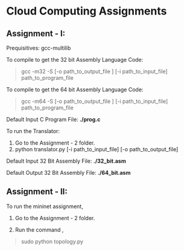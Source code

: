 # Cloud Computing Assignments 

## Assignment - I:

Prequisitives:
gcc-multilib

To compile to get the 32 bit Assembly Language Code:
> gcc -m32 -S [-o path_to_output_file ] [-i path_to_input_file] path_to_program_file

To compile to get the 64 bit Assembly Language Code:
> gcc -m64 -S [-o path_to_output_file ] [-i path_to_input_file] path_to_program_file

Default Input C Program File: **./prog.c**

To run the Translator:
1. Go to the Assignment - 2 folder.
2. python translator.py [-i path_to_input_file] [-o path_to_output_file] 

Default Input 32 Bit Assembly File: **./32_bit.asm**

Default Output 32 Bit Assembly File: **./64_bit.asm**


## Assignment - II:

To run the mininet assignment,

1. Go to the Assignment - 2 folder.

2. Run the command ,

> sudo python topology.py